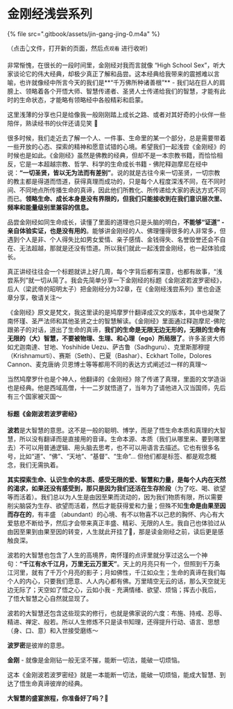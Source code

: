 # 金刚经浅尝系列

{% file src=".gitbook/assets/jin-gang-jing-0.m4a" %}

（点击👆文件，打开新的页面，然后点`观看` 进行收听\)

非常惭愧，在很长的一段时间里，金刚经对我而言就像 “High School Sex”，听大家谈论它的伟大经典，却极少真正了解和品尝。这本经典给我带来的震撼难以言喻，也许就像经中所言今天的我们是**“千万佛所种诸善根”** - 我们站在巨人的肩膀上、领略着各个开悟大师、智慧传递者、圣贤人士传递给我们的智慧，才能有此时的生命状态，才能略有领略经中各般精彩和启蒙。  
  
这里浅薄的分享也只是给像我一般刚刚踏上成长之路、或者对其好奇的小伙伴一些陪伴，熟读经书的伙伴还请见笑 🙏  
  
很多时候，我们走近去了解一个人、一件事、生命里的某一个部分，总是需要带着一些开放的心态、探索的精神和愿意试错的心境。希望我们一起浅尝《金刚经》的时候也是如此。《金刚经》虽然是佛教的经典，但却不是一本宗教书籍，而恰恰相反，它是一本超越宗教、哲学、科学的生命成长书籍 - 佛陀释迦摩尼在经中说：**“一切圣贤，皆以无为法而有差别”**。说的就是古往今来一切圣贤，一切宗教的教主都是得道而悟道，获得真理而成功的，只是每个人程度深浅不同，在不同时间、不同地点所传播生命的真谛，因此他们所教化、所传递给大家的表达方式不同而已。**领略生命、成长本身是没有界限的，但我们只能接收到在我们意识层次里、频率和能量级别里兼容的信息。**  
  
品尝金刚经如同生命成长，读懂了里面的道理也只是头脑的明白，**不能够“证道” - 亲自体验实证，也是没有用的**。能够讲金刚经的人、佛理懂得很多的人非常多，但遇到个人是非、个人得失比如男女爱情、亲子感情、金钱得失、名誉毁誉还会不自在、无法超越，那就是还没有悟道。所以我们就此一起浅尝金刚经，也一起体验成长。  
  
真正讲经往往会一个标题就讲上好几周，每个字背后都有深意，也都有故事，“浅尝系列”就一切从简了。我会先简单分享一下金刚经的标题《金刚波若波罗密经》，后人（梁武帝的昭明太子）把金刚经分为32章，在《金刚经浅尝系列》里也会逐章分享，敬请关注～  
  
《金刚经》原文是梵文，我这里读的是鸠摩罗什翻译成汉文的版本，其中也凝聚了南怀瑾、圣严法师和其他圣贤之士的智慧解读。《金刚经》里面通过释迦摩尼-佛陀跟弟子的对话，道出了生命的真谛，**我们的生命是无限无边无形的，无限的生命有无限的（大）智慧，不要被物理、生理、和心理（ego）所局限了**。许多圣贤大师如尤迦南達、甘地、Yoshihide Uezu、萨古鲁（Sadhguru）、克里斯那穆提（Krishnamurti）、赛斯（Seth）、巴夏（Bashar）、Eckhart Tolle，Dolores Cannon、麦克唐纳·贝恩博士等等都用不同的表达方式阐述过一样的真理～  
  
当然鸠摩罗什也是个神人，他翻译的《金刚经》除了传递了真理，里面的文学造诣也是经典。他是西域高僧，十一二岁就悟道了，当年为了请他进入汉当国师，先后有三个国家被灭国～

#### 标题《金刚波若波罗密经》

**波若**是大智慧的意思。这不是一般的聪明、博学，而是了悟生命本质和真理的大智慧，所以没有翻译而是直接用的音译。生命本源、本质（我们从哪里来、要到哪里去）不可以用普通逻辑、用头脑去思考，也不可以用语言去描述。它也有很多名号，比如“道”、“佛”、“天地”、“基督”、“生命”... 但他们都是标签、都是观念概念，我们无需执着。

**其实探索生命、认识生命的本质、感受无限的爱、智慧和力量，是每个人内在天然的渴求，如果还没有感受到，那只是因为我们还活在生存阶段**（为了吃、喝、欲望等而活着）。我们总以为人生是由因至果而流动的，因为我们物质有限，所以需要削尖脑袋为生存、欲望而活着，然后才能获得爱和力量；但殊不知**生命是由果至因而存在的**，有丰盛 （abundant）的心境、有不以物喜不以己悲的胸怀、内心有大爱慈悲不断给予，然后才会带来真正丰盛、精彩、无限的人生。我自己也体验过从由因至果到由果至因的转变，人生就此开挂了🚀，那是读金刚经之前，读后更是感触良深。

波若的大智慧也包含了人生的高境界，南怀瑾的点评里就分享过这么一个神句：**“千江有水千江月，万里无云万里天”**。天上的月亮只有一个，但照到千万条江河里，就有了千万个月亮的影子；月如佛性，千江如众生；生命的真谛在我们每个人的内心，只要我们愿意、人人内心都有佛。万里晴空无云的话，那么天空就无边无际了；天空如了悟之心，云如小我 - 充满情绪、欲望、烦恼；挥去小我后，了悟大智慧之心自然就显现了。

波若的大智慧还包含这些现实的修行，也就是佛家说的六度：布施、持戒、忍辱、精进、禅定、般若。所以人生修炼不只是读书知理，还得提升行动、语言、思想（身、口、意）和入世接受磨练～

**波罗密**是彼岸的意思。

**金刚** - 就像是金刚钻一般无坚不摧，能断一切法，能破一切烦恼。

这本《金刚波若波罗密经》就是一本能断一切法，能破一切烦恼，能成大智慧、到达了悟生命真谛彼岸的经典。

**大智慧的盛宴旅程，你准备好了吗？🚀**

